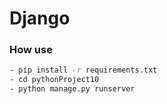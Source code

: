 # Django

### How use

```bash
- pip install -r requirements.txt
- cd pythonProject10
- python manage.py runserver
```